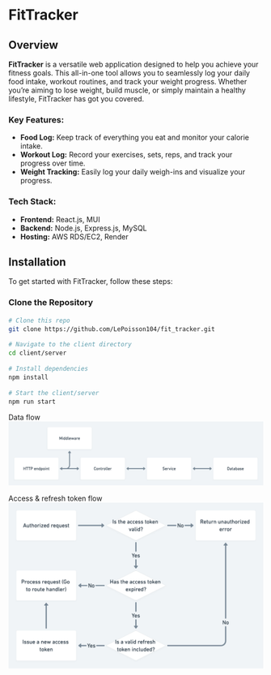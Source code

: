 # FitTracker

## Overview

**FitTracker** is a versatile web application designed to help you achieve your fitness goals. This all-in-one tool allows you to seamlessly log your daily food intake, workout routines, and track your weight progress. Whether you’re aiming to lose weight, build muscle, or simply maintain a healthy lifestyle, FitTracker has got you covered.

### Key Features:

- **Food Log:** Keep track of everything you eat and monitor your calorie intake.
- **Workout Log:** Record your exercises, sets, reps, and track your progress over time.
- **Weight Tracking:** Easily log your daily weigh-ins and visualize your progress.

### Tech Stack:

- **Frontend:** React.js, MUI
- **Backend:** Node.js, Express.js, MySQL
- **Hosting:** AWS RDS/EC2, Render

## Installation

To get started with FitTracker, follow these steps:

### Clone the Repository

```bash
# Clone this repo
git clone https://github.com/LePoisson104/fit_tracker.git
```

```bash
# Navigate to the client directory
cd client/server
```

```bash
# Install dependencies
npm install
```

```bash
# Start the client/server
npm run start
```

Data flow
![alt text](image.png)

Access & refresh token flow
![alt text](image-1.png)
